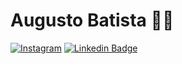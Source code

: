 # Augusto Batista :man_technologist:

[![Instagram](https://img.shields.io/badge/instagram-9cf?logo=instagram&style=for-the-badge&link=https://www.instagram.com/augustob790/?hl=pt-br)](https://www.instagram.com/augustob790/?hl=pt-br)
[![Linkedin Badge](https://img.shields.io/badge/-LinkedIn-blue?style=for-the-badge&logo=Linkedin&logoColor=white&link=https://bit.ly/pauloluan)](www.linkedin.com/in/augustobj)
